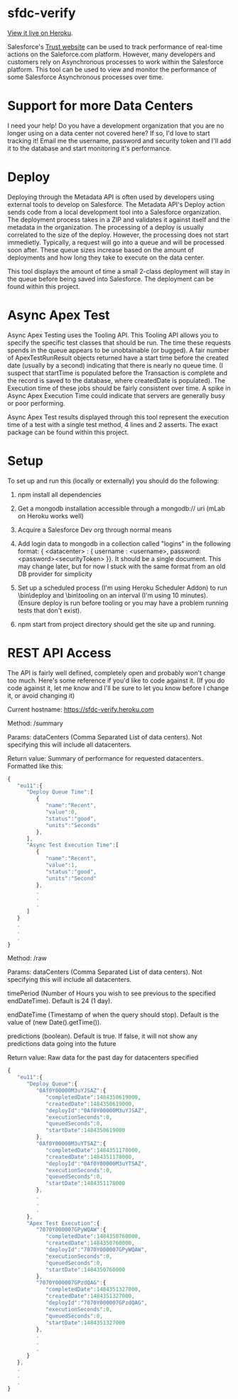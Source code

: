 # sfdc-verify

[View it live on Heroku](https://sfdc-verify.herokuapp.com).

Salesforce's [Trust website](https://trust.salesforce.com/en/) can be used to track performance of real-time actions on the Saleforce.com platform. However, many developers and customers rely on Asynchronous processes to work within the Salesforce platform. This tool can be used to view and monitor the performance of some Salesforce Asynchronous processes over time.

# Support for more Data Centers

I need your help! Do you have a development organization that you are no longer using on a data center not covered here? If so, I'd love to start tracking it! Email me the username, password and security token and I'll add it to the database and start monitoring it's performance.

# Deploy

Deploying through the Metadata API is often used by developers using external tools to develop on Salesforce. The Metadata API's Deploy action sends code from a local development tool into a Salesforce organization. The deployment process takes in a ZIP and validates it against itself and the metadata in the organization. The processing of a deploy is usually correlated to the size of the deploy. However, the processing does not start immedietly. Typically, a request will go into a queue and will be processed soon after. These queue sizes increase based on the amount of deployments and how long they take to execute on the data center.

This tool displays the amount of time a small 2-class deployment will stay in the queue before being saved into Salesforce. The deployment can be found within this project.

# Async Apex Test

Async Apex Testing uses the Tooling API. This Tooling API allows you to specify the specific test classes that should be run. The time these requests spends in the queue appears to be unobtainable (or bugged). A fair number of ApexTestRunResult objects returned have a start time before the created date (usually by a second) indicating that there is nearly no queue time. (I suspect that startTime is populated before the Transaction is complete and the record is saved to the database, where createdDate is populated). The Execution time of these jobs should be fairly consistent over time. A spike in Async Apex Execution Time could indicate that servers are generally busy or poor performing.

Async Apex Test results displayed through this tool represent the execution time of a test with a single test method, 4 lines and 2 asserts. The exact package can be found within this project.

# Setup

To set up and run this (locally or externally) you should do the following:

1) npm install all dependencies

2) Get a mongodb installation accessible through a mongodb:// uri (mLab on Heroku works well)

3) Acquire a Salesforce Dev org through normal means

4) Add login data to mongodb in a collection called "logins" in the following format: { \<datacenter> : { username : \<username>, password: \<password>\<securityToken> }}. It should be a single document. This may change later, but for now I stuck with the same format from an old DB provider for simplicity

5) Set up a scheduled process (I'm using Heroku Scheduler Addon) to run \bin\deploy and \bin\tooling on an interval (I'm using 10 minutes). (Ensure deploy is run before tooling or you may have a problem running tests that don't exist).

6) npm start from project directory should get the site up and running.

# REST API Access

The API is fairly well defined, completely open and probably won't change too much. Here's some reference if you'd like to code against it. (If you do code against it, let me know and I'll be sure to let you know before I change it, or avoid changing it)

Current hostname: https://sfdc-verify.heroku.com

Method:  /summary

Params: dataCenters (Comma Separated List of data centers). Not specifying this will include all datacenters.

Return value: Summary of performance for requested datacenters. Formatted like this:

```javascript
{  
   "eu11":{  
      "Deploy Queue Time":[  
         {  
            "name":"Recent",
            "value":0,
            "status":"good",
            "units":"Seconds"
         },
      ],
      "Async Test Execution Time":[  
         {  
            "name":"Recent",
            "value":1,
            "status":"good",
            "units":"Second"
         },
         .
         .
         .
      ]
   }
   .
   .
   .
}
```

Method:  /raw

Params: dataCenters (Comma Separated List of data centers). Not specifying this will include all datacenters.

timePeriod (Number of Hours you wish to see previous to the specified endDateTime). Default is 24 (1 day).

endDateTime (Timestamp of when the query should stop). Default is the value of (new Date().getTime()).

predictions (boolean). Default is true. If false, it will not show any predictions data going into the future

Return value: Raw data for the past day for datacenters specified

```javascript
{  
   "eu11":{  
      "Deploy Queue":{  
         "0Af0Y00000M3uYJSAZ":{  
            "completedDate":1484350619000,
            "createdDate":1484350619000,
            "deployId":"0Af0Y00000M3uYJSAZ",
            "executionSeconds":0,
            "queuedSeconds":0,
            "startDate":1484350619000
         },
         "0Af0Y00000M3uYTSAZ":{  
            "completedDate":1484351178000,
            "createdDate":1484351178000,
            "deployId":"0Af0Y00000M3uYTSAZ",
            "executionSeconds":0,
            "queuedSeconds":0,
            "startDate":1484351178000
         },
         .
         .
         .
      },
      "Apex Test Execution":{  
         "7070Y000007GPyWQAW":{  
            "completedDate":1484350760000,
            "createdDate":1484350760000,
            "deployId":"7070Y000007GPyWQAW",
            "executionSeconds":0,
            "queuedSeconds":0,
            "startDate":1484350760000
         },
         "7070Y000007GPzdQAG":{  
            "completedDate":1484351327000,
            "createdDate":1484351327000,
            "deployId":"7070Y000007GPzdQAG",
            "executionSeconds":0,
            "queuedSeconds":0,
            "startDate":1484351327000
         },
         .
         .
         .
      }
   },
   .
   .
   .
}

```
